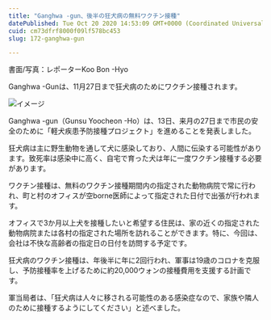```yaml
---
title: "Ganghwa -gun、後半の狂犬病の無料ワクチン接種"
datePublished: Tue Oct 20 2020 14:53:09 GMT+0000 (Coordinated Universal Time)
cuid: cm73dfrf8000f09lf578bc453
slug: 172-ganghwa-gun

---
```



書面/写真：レポーターKoo Bon -Hyo

Ganghwa -Gunは、11月27日まで狂犬病のためにワクチン接種されます。

![イメージ](https://cdn.hashnode.com/res/hashnode/image/upload/v1739453053212/153e0cbd-a1a1-45d9-ae4f-b4b211d70049.jpeg)

Ganghwa -gun（Gunsu Yoocheon -Ho）は、13日、来月の27日まで市民の安全のために「軽犬疾患予防接種プロジェクト」を進めることを発表しました。

狂犬病は主に野生動物を通して犬に感染しており、人間に伝染する可能性があります。致死率は感染中に高く、自宅で育った犬は年に一度ワクチン接種する必要があります。

ワクチン接種は、無料のワクチン接種期間内の指定された動物病院で常に行われ、町と村のオフィスが空borne医師によって指定された日付で出張が行われます。

オフィスで3か月以上犬を接種したいと希望する住民は、家の近くの指定された動物病院または各村の指定された場所を訪れることができます。特に、今回は、会社は不快な高齢者の指定日の日付を訪問する予定です。

狂犬病のワクチン接種は、年後半に年に2回行われ、軍事は19歳のコロナを克服し、予防接種率を上げるために約20,000ウォンの接種費用を支援する計画です。

軍当局者は、「狂犬病は人々に移される可能性のある感染症なので、家族や隣人のために接種するようにしてください」と述べました。